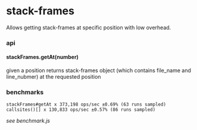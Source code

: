 # stack-frames

Allows getting stack-frames at specific position with low overhead.

### api

#### stackFrames.getAt(number)

given a position returns stack-frames object (which contains file_name and line_nubmer) at the requested position


### benchmarks

```
stackFrames#getAt x 373,198 ops/sec ±0.69% (63 runs sampled)
callsites()[] x 130,833 ops/sec ±0.57% (86 runs sampled)
```

_see benchmark.js_

